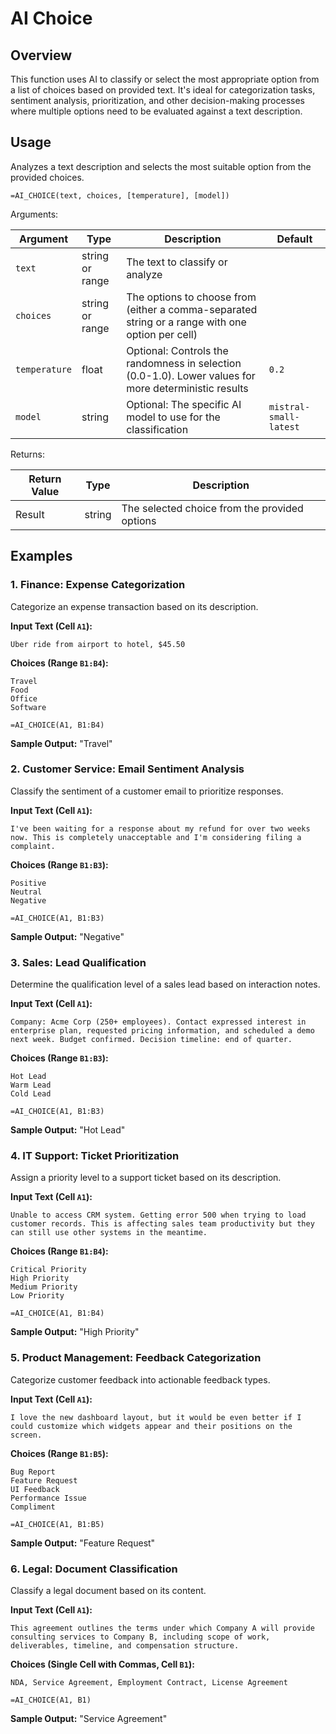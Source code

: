 # AI Choice

## Overview

This function uses AI to classify or select the most appropriate option from a list of choices based on provided text. It's ideal for categorization tasks, sentiment analysis, prioritization, and other decision-making processes where multiple options need to be evaluated against a text description.

## Usage

Analyzes a text description and selects the most suitable option from the provided choices.

```excel
=AI_CHOICE(text, choices, [temperature], [model])
```

Arguments:

| Argument      | Type                | Description                                                                                     | Default            |
|---------------|---------------------|-------------------------------------------------------------------------------------------------|--------------------|
| `text`        | string or range     | The text to classify or analyze                                                                 |                    |
| `choices`     | string or range     | The options to choose from (either a comma-separated string or a range with one option per cell)|                    |
| `temperature` | float               | Optional: Controls the randomness in selection (0.0-1.0). Lower values for more deterministic results | `0.2`         |
| `model`       | string              | Optional: The specific AI model to use for the classification                                   | `mistral-small-latest` |

Returns:

| Return Value | Type   | Description                                  |
|--------------|--------|----------------------------------------------|
| Result       | string | The selected choice from the provided options |

## Examples

### 1. Finance: Expense Categorization

Categorize an expense transaction based on its description.

**Input Text (Cell `A1`):**
```
Uber ride from airport to hotel, $45.50
```

**Choices (Range `B1:B4`):**
```
Travel
Food
Office
Software
```

```excel
=AI_CHOICE(A1, B1:B4)
```
**Sample Output:**
"Travel"

### 2. Customer Service: Email Sentiment Analysis

Classify the sentiment of a customer email to prioritize responses.

**Input Text (Cell `A1`):**
```
I've been waiting for a response about my refund for over two weeks now. This is completely unacceptable and I'm considering filing a complaint.
```

**Choices (Range `B1:B3`):**
```
Positive
Neutral
Negative
```

```excel
=AI_CHOICE(A1, B1:B3)
```
**Sample Output:**
"Negative"

### 3. Sales: Lead Qualification

Determine the qualification level of a sales lead based on interaction notes.

**Input Text (Cell `A1`):**
```
Company: Acme Corp (250+ employees). Contact expressed interest in enterprise plan, requested pricing information, and scheduled a demo next week. Budget confirmed. Decision timeline: end of quarter.
```

**Choices (Range `B1:B3`):**
```
Hot Lead
Warm Lead
Cold Lead
```

```excel
=AI_CHOICE(A1, B1:B3)
```
**Sample Output:**
"Hot Lead"

### 4. IT Support: Ticket Prioritization

Assign a priority level to a support ticket based on its description.

**Input Text (Cell `A1`):**
```
Unable to access CRM system. Getting error 500 when trying to load customer records. This is affecting sales team productivity but they can still use other systems in the meantime.
```

**Choices (Range `B1:B4`):**
```
Critical Priority
High Priority
Medium Priority
Low Priority
```

```excel
=AI_CHOICE(A1, B1:B4)
```
**Sample Output:**
"High Priority"

### 5. Product Management: Feedback Categorization

Categorize customer feedback into actionable feedback types.

**Input Text (Cell `A1`):**
```
I love the new dashboard layout, but it would be even better if I could customize which widgets appear and their positions on the screen.
```

**Choices (Range `B1:B5`):**
```
Bug Report
Feature Request
UI Feedback
Performance Issue
Compliment
```

```excel
=AI_CHOICE(A1, B1:B5)
```
**Sample Output:**
"Feature Request"

### 6. Legal: Document Classification

Classify a legal document based on its content.

**Input Text (Cell `A1`):**
```
This agreement outlines the terms under which Company A will provide consulting services to Company B, including scope of work, deliverables, timeline, and compensation structure.
```

**Choices (Single Cell with Commas, Cell `B1`):**
```
NDA, Service Agreement, Employment Contract, License Agreement
```

```excel
=AI_CHOICE(A1, B1)
```
**Sample Output:**
"Service Agreement"
